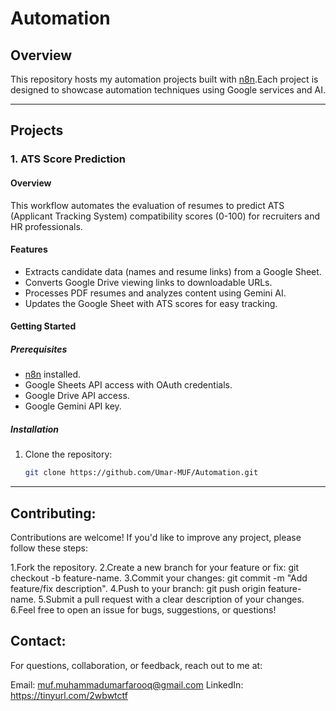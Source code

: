 # Automation

## Overview
This repository hosts my automation projects built with [n8n](https://n8n.io/).Each project is designed to showcase automation techniques using Google services and AI.

---

## Projects

### 1. ATS Score Prediction
#### Overview
This workflow automates the evaluation of resumes to predict ATS (Applicant Tracking System) compatibility scores (0-100) for recruiters and HR professionals.

#### Features
- Extracts candidate data (names and resume links) from a Google Sheet.
- Converts Google Drive viewing links to downloadable URLs.
- Processes PDF resumes and analyzes content using Gemini AI.
- Updates the Google Sheet with ATS scores for easy tracking.

#### Getting Started
##### Prerequisites
- [n8n](https://n8n.io/) installed.
- Google Sheets API access with OAuth credentials.
- Google Drive API access.
- Google Gemini API key.

##### Installation
1. Clone the repository:
   ```bash
   git clone https://github.com/Umar-MUF/Automation.git
---

## Contributing:
Contributions are welcome! If you'd like to improve any project, please follow these steps:

1.Fork the repository.
2.Create a new branch for your feature or fix: git checkout -b feature-name.
3.Commit your changes: git commit -m "Add feature/fix description".
4.Push to your branch: git push origin feature-name.
5.Submit a pull request with a clear description of your changes.
6.Feel free to open an issue for bugs, suggestions, or questions!

## Contact:
For questions, collaboration, or feedback, reach out to me at:

Email: muf.muhammadumarfarooq@gmail.com
LinkedIn: https://tinyurl.com/2wbwtctf
